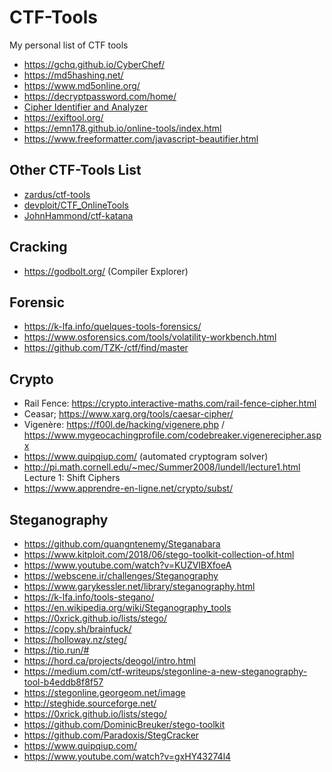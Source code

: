 # CTF-Tools
My personal list of CTF tools


- https://gchq.github.io/CyberChef/
- https://md5hashing.net/
- https://www.md5online.org/
- https://decryptpassword.com/home/
- [Cipher Identifier and Analyzer](https://www.boxentriq.com/code-breaking/cipher-identifier)
- https://exiftool.org/
- https://emn178.github.io/online-tools/index.html
- https://www.freeformatter.com/javascript-beautifier.html

## Other CTF-Tools List
- [zardus/ctf-tools](https://github.com/zardus/ctf-tools)
- [devploit/CTF_OnlineTools](https://github.com/devploit/CTF_OnlineTools)
- [JohnHammond/ctf-katana](https://github.com/JohnHammond/ctf-katana)

## Cracking

- https://godbolt.org/ (Compiler Explorer)

## Forensic

- https://k-lfa.info/quelques-tools-forensics/
- https://www.osforensics.com/tools/volatility-workbench.html
- https://github.com/TZK-/ctf/find/master

## Crypto

- Rail Fence: https://crypto.interactive-maths.com/rail-fence-cipher.html
- Ceasar; https://www.xarg.org/tools/caesar-cipher/
- Vigenère: https://f00l.de/hacking/vigenere.php / https://www.mygeocachingprofile.com/codebreaker.vigenerecipher.aspx
- https://www.quipqiup.com/ (automated cryptogram solver)
- http://pi.math.cornell.edu/~mec/Summer2008/lundell/lecture1.html Lecture 1: Shift Ciphers
- https://www.apprendre-en-ligne.net/crypto/subst/

## Steganography


- https://github.com/quangntenemy/Steganabara
- https://www.kitploit.com/2018/06/stego-toolkit-collection-of.html
- https://www.youtube.com/watch?v=KUZVIBXfoeA
- https://webscene.ir/challenges/Steganography
- https://www.garykessler.net/library/steganography.html
- https://k-lfa.info/tools-stegano/
- https://en.wikipedia.org/wiki/Steganography_tools
- https://0xrick.github.io/lists/stego/
- https://copy.sh/brainfuck/
- https://holloway.nz/steg/
- https://tio.run/#
- https://hord.ca/projects/deogol/intro.html
- https://medium.com/ctf-writeups/stegonline-a-new-steganography-tool-b4eddb8f8f57
- https://stegonline.georgeom.net/image
- http://steghide.sourceforge.net/
- https://0xrick.github.io/lists/stego/
- https://github.com/DominicBreuker/stego-toolkit
- https://github.com/Paradoxis/StegCracker
- https://www.quipqiup.com/
- https://www.youtube.com/watch?v=gxHY43274l4








